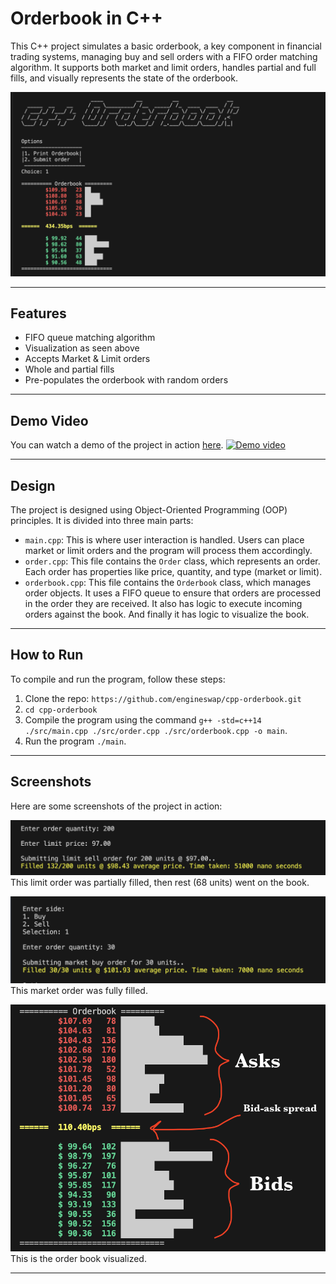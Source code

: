 # Orderbook in C++

This C++ project simulates a basic orderbook, a key component in financial trading systems, managing buy and sell orders with a FIFO order matching algorithm. It supports both market and limit orders, handles partial and full fills, and visually represents the state of the orderbook. 


![Screenshot 1](./screenshots/ss1.png)
***
## Features

* FIFO queue matching algorithm
* Visualization as seen above
* Accepts Market & Limit orders
* Whole and partial fills
* Pre-populates the orderbook with random orders

***
## Demo Video
You can watch a demo of the project in action [here](https://www.youtube.com/watch?v=E2y5wiBO1oE).
[![Demo video](https://img.youtube.com/vi/E2y5wiBO1oE/0.jpg)](https://www.youtube.com/watch?v=E2y5wiBO1oE)
***

## Design

The project is designed using Object-Oriented Programming (OOP) principles. It is divided into three main parts:

- `main.cpp`: This is where user interaction is handled. Users can place market or limit orders and the program will process them accordingly.
- `order.cpp`: This file contains the `Order` class, which represents an order. Each order has properties like price, quantity, and type (market or limit).
- `orderbook.cpp`: This file contains the `Orderbook` class, which manages order objects. It uses a FIFO queue to ensure that orders are processed in the order they are received. It also has logic to execute incoming orders against the book. And finally it has logic to visualize the book.

***

## How to Run

To compile and run the program, follow these steps:

1. Clone the repo: ``https://github.com/engineswap/cpp-orderbook.git``
2. ``cd cpp-orderbook``
3. Compile the program using the command `g++ -std=c++14 ./src/main.cpp ./src/order.cpp ./src/orderbook.cpp -o main`.
4. Run the program `./main`.

***

## Screenshots

Here are some screenshots of the project in action:

![Screenshot 1](./screenshots/ss3.png)
This limit order was partially filled, then rest (68 units) went on the book.

![Screenshot 2](./screenshots/ss2.png)
This market order was fully filled.

![Screenshot 3](./screenshots/ss4.png)
This is the order book visualized. 
***
